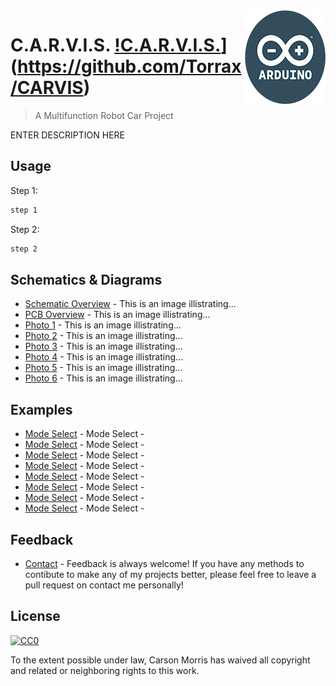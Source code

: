 <img src="icon.png" align="right" />

# C.A.R.V.I.S. [!C.A.R.V.I.S.](https://cdn.rawgit.com/sindresorhus/awesome/d7305f38d29fed78fa85652e3a63e154dd8e8829/media/badge.svg)](https://github.com/Torrax/CARVIS)
> A Multifunction Robot Car Project

ENTER DESCRIPTION HERE

## Usage

Step 1:

```sh
step 1
```

Step 2:

```sh
step 2
```

## Schematics & Diagrams

- [Schematic Overview](https://github.com/Torrax/CARVIS/photos/) - This is an image illistrating...
- [PCB Overview](https://github.com/Torrax/CARVIS/photos/) - This is an image illistrating...
- [Photo 1](https://github.com/Torrax/CARVIS/photos/) - This is an image illistrating...
- [Photo 2](https://github.com/Torrax/CARVIS/photos/) - This is an image illistrating...
- [Photo 3](https://github.com/Torrax/CARVIS/photos/) - This is an image illistrating...
- [Photo 4](https://github.com/Torrax/CARVIS/photos/) - This is an image illistrating...
- [Photo 5](https://github.com/Torrax/CARVIS/photos/) - This is an image illistrating...
- [Photo 6](https://github.com/Torrax/CARVIS/photos/) - This is an image illistrating...

## Examples

- [Mode Select](https://github.com/Torrax/CARVIS/examples/) - Mode Select - 
- [Mode Select](https://github.com/Torrax/CARVIS/examples/) - Mode Select - 
- [Mode Select](https://github.com/Torrax/CARVIS/examples/) - Mode Select - 
- [Mode Select](https://github.com/Torrax/CARVIS/examples/) - Mode Select - 
- [Mode Select](https://github.com/Torrax/CARVIS/examples/) - Mode Select - 
- [Mode Select](https://github.com/Torrax/CARVIS/examples/) - Mode Select - 
- [Mode Select](https://github.com/Torrax/CARVIS/examples/) - Mode Select - 
- [Mode Select](https://github.com/Torrax/CARVIS/examples/) - Mode Select - 

## Feedback

- [Contact](mailto:carson.morris2@hotmail.com) - Feedback is always welcome! If you have any methods to contibute to make any of my projects better, please feel free to leave a pull request on contact me personally!

## License

[![CC0](https://licensebuttons.net/p/zero/1.0/88x31.png)](https://creativecommons.org/publicdomain/zero/1.0/)

To the extent possible under law, Carson Morris has waived all copyright and related or neighboring rights to this work.